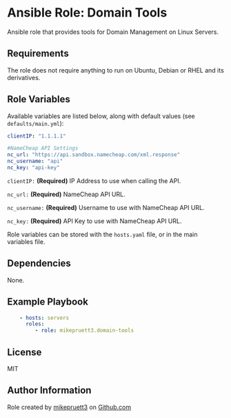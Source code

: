 Ansible Role: Domain Tools
=========

Ansible role that provides tools for Domain Management on Linux Servers.

Requirements
------------

The role does not require anything to run on Ubuntu, Debian or RHEL and its derivatives.

Role Variables
--------------

Available variables are listed below, along with default values (see ```defaults/main.yml```):

``` yaml
clientIP: "1.1.1.1"

#NameCheap API Settings
nc_url: "https://api.sandbox.namecheap.com/xml.response"
nc_username: "api"
nc_key: "api-key"
```

```clientIP:``` **(Required)** IP Address to use when calling the API.

```nc_url:``` **(Required)** NameCheap API URL.

```nc_username:``` **(Required)** Username to use with NameCheap API URL.

```nc_key:``` **(Required)** API Key to use with NameCheap API URL.

Role variables can be stored with the ```hosts.yaml``` file, or in the main variables file.

Dependencies
------------

None.

Example Playbook
----------------

``` yaml
    - hosts: servers
      roles:
         - role: mikepruett3.domain-tools
```

License
-------

MIT

Author Information
------------------

Role created by [mikepruett3](https://github.com/mikepruett3) on [Github.com](https://github.com/mikepruett3/ansible-role-domain-tools)
